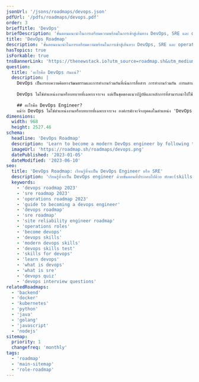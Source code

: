 ```yaml
---
jsonUrl: '/jsons/roadmaps/devops.json'
pdfUrl: '/pdfs/roadmaps/devops.pdf'
order: 3
briefTitle: 'DevOps'
briefDescription: 'ขั้นตอนแนะนำในการเตรียมความพร้อมในการเข้าสู่เส้นทาง DevOps, SRE และ operations ในปี 2024'
title: 'DevOps Roadmap'
description: 'ขั้นตอนแนะนำในการเตรียมความพร้อมในการเข้าสู่เส้นทาง DevOps, SRE และ operations ในปี 2024'
hasTopics: true
isForkable: true
tnsBannerLink: 'https://thenewstack.io?utm_source=roadmap.sh&utm_medium=Referral&utm_campaign=Alert'
question:
  title: 'อะไรคือ DevOps กันแน่?'
  description: |
    DevOps เป็นกรอบความคิดทางวัฒนธรรมและการทำงานร่วมกันที่เน้นการสื่อสาร การทำงานร่วมกัน การผสานรวม(integration) และการอัตโนมัติ (automation)ระหว่างทีมพัฒนา (Development) และทีมปฏิบัติการ (Operation)เพื่อให้การส่งมอบผลงานทาง Software ที่เร็วและน่าเชื่อถือยิ่งขึ้น
    
    DevOps ไม่ใช่ตำแหน่งงานหรือบทบาทที่เฉพาะเจาะจง แต่เป็นชุดของแนวปฏิบัติและหลักการที่สามารถนำไปใช้กับหลากหลายบทบาทในการพัฒนา Software และการดำเนินการด้าน IT ทุกคนที่เกี่ยวข้องในกระบวนการพัฒนาและจัดส่ง  Software (Software development and Delivery Process) สามารถนำความคิด DevOps ไปใช้และประยุกต์แนวปฏิบัติ DevOps ในงานของตนได้ รวมถึงนักพัฒนา (Developer), ผู้ทดสอบ (Tester), วิศวกรด้านการดำเนินงาน (Operation Engineer), ผู้จัดการผลิตภัณฑ์ (Product Owner), และคนอื่นๆ
    
    ## อะไรคือ DevOps Engineer?
    แม้ว่า DevOps ไม่ใช่ตำแหน่งงานหรือบทบาทที่เฉพาะเจาะจง องค์กรมักจะจ้างบุคคลในตำแหน่ง 'DevOps Engineer' DevOps Engineer คือ Software Engineer ที่มีความเชี่ยวชาญในแนวปฏิบัติและเครื่องมือที่ช่วยให้การ Software development and Delivery Process เป็นไปอย่างอัตโนมัติ DevOps Engineer มีหน้าที่ในการออกแบบและการดำเนินการประยุกต์ใช้งาน Software และ Service สำหรับองค์กรของพวกเขา และพวกเขาทำงานอย่างร่วมกับกับ Developer, Tester, System Admin เพื่อดูแลการกระบวนนำ Software ไปให้คนทั่วไปใช้งาน (Deployment Process)
dimensions:
  width: 968
  height: 2527.46
schema:
  headline: 'DevOps Roadmap'
  description: 'Learn to become a modern DevOps engineer by following the steps, skills, resources and guides listed in our community-driven roadmap.'
  imageUrl: 'https://roadmap.sh/roadmaps/devops.png'
  datePublished: '2023-01-05'
  dateModified: '2023-06-10'
seo:
  title: 'DevOps Roadmap: เรียนรู้ที่จะเป็น DevOps Engineer หรือ SRE'
  description: 'เรียนรู้ที่จะเป็น DevOps engineer ด้วยขั้นตอนที่ประกอบไปด้วย ทักษะ(skills), แหล่งข้อมูล(resources) และ ลำดับแนะนำที่ถูกทำขึ้นโดย community-driven roadmap.'
  keywords:
    - 'devops roadmap 2023'
    - 'sre roadmap 2023'
    - 'operations roadmap 2023'
    - 'guide to becoming a devops engineer'
    - 'devops roadmap'
    - 'sre roadmap'
    - 'site reliability engineer roadmap'
    - 'operations roles'
    - 'become devops'
    - 'devops skills'
    - 'modern devops skills'
    - 'devops skills test'
    - 'skills for devops'
    - 'learn devops'
    - 'what is devops'
    - 'what is sre'
    - 'devops quiz'
    - 'devops interview questions'
relatedRoadmaps:
  - 'backend'
  - 'docker'
  - 'kubernetes'
  - 'python'
  - 'java'
  - 'golang'
  - 'javascript'
  - 'nodejs'
sitemap:
  priority: 1
  changefreq: 'monthly'
tags:
  - 'roadmap'
  - 'main-sitemap'
  - 'role-roadmap'
---
```

